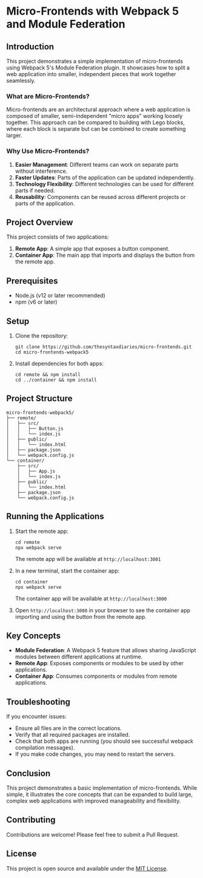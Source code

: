# Micro-Frontends with Webpack 5 and Module Federation

## Introduction

This project demonstrates a simple implementation of micro-frontends using Webpack 5's Module Federation plugin. It showcases how to split a web application into smaller, independent pieces that work together seamlessly.

### What are Micro-Frontends?

Micro-frontends are an architectural approach where a web application is composed of smaller, semi-independent "micro apps" working loosely together. This approach can be compared to building with Lego blocks, where each block is separate but can be combined to create something larger.

### Why Use Micro-Frontends?

1. **Easier Management**: Different teams can work on separate parts without interference.
2. **Faster Updates**: Parts of the application can be updated independently.
3. **Technology Flexibility**: Different technologies can be used for different parts if needed.
4. **Reusability**: Components can be reused across different projects or parts of the application.

## Project Overview

This project consists of two applications:

1. **Remote App**: A simple app that exposes a button component.
2. **Container App**: The main app that imports and displays the button from the remote app.

## Prerequisites

- Node.js (v12 or later recommended)
- npm (v6 or later)

## Setup

1. Clone the repository:
   ```
   git clone https://github.com/thesyntaxdiaries/micro-frontends.git
   cd micro-frontends-webpack5
   ```

2. Install dependencies for both apps:
   ```
   cd remote && npm install
   cd ../container && npm install
   ```

## Project Structure

```
micro-frontends-webpack5/
├── remote/
│   ├── src/
│   │   ├── Button.js
│   │   └── index.js
│   ├── public/
│   │   └── index.html
│   ├── package.json
│   └── webpack.config.js
└── container/
    ├── src/
    │   ├── App.js
    │   └── index.js
    ├── public/
    │   └── index.html
    ├── package.json
    └── webpack.config.js
```

## Running the Applications

1. Start the remote app:
   ```
   cd remote
   npx webpack serve
   ```
   The remote app will be available at `http://localhost:3001`

2. In a new terminal, start the container app:
   ```
   cd container
   npx webpack serve
   ```
   The container app will be available at `http://localhost:3000`

3. Open `http://localhost:3000` in your browser to see the container app importing and using the button from the remote app.

## Key Concepts

- **Module Federation**: A Webpack 5 feature that allows sharing JavaScript modules between different applications at runtime.
- **Remote App**: Exposes components or modules to be used by other applications.
- **Container App**: Consumes components or modules from remote applications.

## Troubleshooting

If you encounter issues:
- Ensure all files are in the correct locations.
- Verify that all required packages are installed.
- Check that both apps are running (you should see successful webpack compilation messages).
- If you make code changes, you may need to restart the servers.

## Conclusion

This project demonstrates a basic implementation of micro-frontends. While simple, it illustrates the core concepts that can be expanded to build large, complex web applications with improved manageability and flexibility.

## Contributing

Contributions are welcome! Please feel free to submit a Pull Request.

## License

This project is open source and available under the [MIT License](LICENSE).

